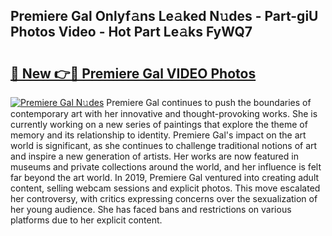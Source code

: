 ## Premiere Gal Onlyf𝚊ns Le𝚊ked N𝚞des - Part-giU Photos Video - Hot Part Le𝚊ks FyWQ7

# <h2><a href="http://ab38044.deff.icu/?id=Premiere+Gal">🔗 New 👉🔴 Premiere Gal VIDEO Photos</a></h2>

[![Premiere Gal N𝚞des](https://i.imgur.com/rIISA9y.gif)](http://ab38044.deff.icu/?id=Premiere+Gal)
Premiere Gal continues to push the boundaries of contemporary art with her innovative and thought-provoking works. She is currently working on a new series of paintings that explore the theme of memory and its relationship to identity. Premiere Gal's impact on the art world is significant, as she continues to challenge traditional notions of art and inspire a new generation of artists. Her works are now featured in museums and private collections around the world, and her influence is felt far beyond the art world. In 2019, Premiere Gal ventured into creating adult content, selling webcam sessions and explicit photos. This move escalated her controversy, with critics expressing concerns over the sexualization of her young audience. She has faced bans and restrictions on various platforms due to her explicit content.
